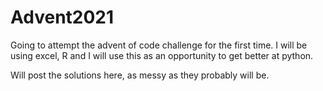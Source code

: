# Advent2021


Going to attempt the advent of code challenge for the first time. 
I will be using excel, R and I will use this as an opportunity to get better at python. 

Will post the solutions here, as messy as they probably will be. 
